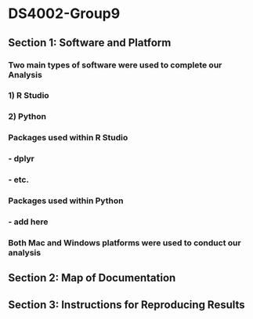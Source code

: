 # DS4002-Group9

## Section 1: Software and Platform

### Two main types of software were used to complete our Analysis
### 1) R Studio
### 2) Python

### Packages used within R Studio
### - dplyr
### - etc.

### Packages used within Python
### - add here

### Both Mac and Windows platforms were used to conduct our analysis

## Section 2: Map of Documentation

## Section 3: Instructions for Reproducing Results

